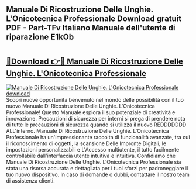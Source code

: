 ## Manuale Di Ricostruzione Delle Unghie. L'Onicotecnica Professionale Download gratuit PDF - Part-TFv Italiano Manuale dell'utente di riparazione E1kOb

# <h2><a href="http://dfgeahe.blite.top/?on=Manuale+Di+Ricostruzione+Delle+Unghie.+L%27Onicotecnica+Professionale">🔗Download 👉🔴 Manuale Di Ricostruzione Delle Unghie. L'Onicotecnica Professionale</a></h2>

[![Manuale Di Ricostruzione Delle Unghie. L'Onicotecnica Professionale download](https://i.imgur.com/lujVjoI.png)](http://dfgeahe.blite.top/?on=Manuale+Di+Ricostruzione+Delle+Unghie.+L%27Onicotecnica+Professionale)
Scopri nuove opportunità benvenuto nel mondo delle possibilità con il tuo nuovo Manuale Di Ricostruzione Delle Unghie. L'Onicotecnica Professionale! Questo Manuale esplora il suo potenziale di creatività e innovazione. Precauzioni di sicurezza per interni si prega di prendere nota di tutte le precauzioni di sicurezza quando si utilizza il nuovo REDDDDDDD ALL'interno. Manuale Di Ricostruzione Delle Unghie. L'Onicotecnica Professionale ha un'impressionante raccolta di funzionalità avanzate, tra cui il riconoscimento di oggetti, la scansione Delle Impronte Digitali, le impostazioni personalizzabili e L'Accesso multiutente, il tutto facilmente controllabile dall'interfaccia utente intuitiva e intuitiva. Confidiamo che Manuale Di Ricostruzione Delle Unghie. L'Onicotecnica Professionale sia stata una risorsa accurata e dettagliata per i tuoi sforzi per padroneggiare il tuo nuovo dispositivo. In caso di domande o dubbi, contattare il nostro team di assistenza clienti.
